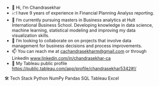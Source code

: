 - 👋 Hi, I’m Chandrasekhar
- 📈I have 9 years of experience in Financial Planning Analyss reporting.
- 🌱 I’m currently pursuing masters in Business analytics at Hult International Business School. Developing knowledge in data science, machine learning, statistical modeling and improving my data visualization skills.
- 💞️ I’m looking to collaborate on on projects that involve data management for business decisions and process improvements.
- 📫 You can reach me at cachandrasekharm@gmail.com or through LinkedIn www.linkedin.com/in/chandrasekhar-ca
- 📂 My Tableau public profile https://public.tableau.com/app/profile/chandrasekhar5342#!/


🛠  Tech Stack
Python  NumPy  Pandas SQL Tableau  Excel 
